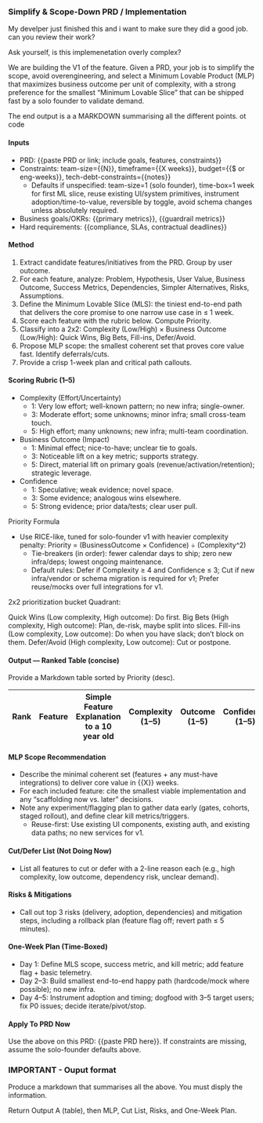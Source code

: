 ### Simplify & Scope-Down PRD / Implementation

My develper just finished this and i want to make sure they did a good job. can you review their work?

Ask yourself, is this implemenetation overly complex?

We are building the V1 of the feature. Given a PRD, your job is to simplify the scope, avoid overengineering, and select a Minimum Lovable Product (MLP) that maximizes business outcome per unit of complexity, with a strong preference for the smallest “Minimum Lovable Slice” that can be shipped fast by a solo founder to validate demand.

The end output is a a MARKDOWN summarising all the different points. ot code

#### Inputs

- PRD: {{paste PRD or link; include goals, features, constraints}}
- Constraints: team-size={{N}}, timeframe={{X weeks}}, budget={{$ or eng-weeks}}, tech-debt-constraints={{notes}}
  - Defaults if unspecified: team-size=1 (solo founder), time-box=1 week for first ML slice, reuse existing UI/system primitives, instrument adoption/time-to-value, reversible by toggle, avoid schema changes unless absolutely required.
- Business goals/OKRs: {{primary metrics}}, {{guardrail metrics}}
- Hard requirements: {{compliance, SLAs, contractual deadlines}}

#### Method

1. Extract candidate features/initiatives from the PRD. Group by user outcome.
2. For each feature, analyze: Problem, Hypothesis, User Value, Business Outcome, Success Metrics, Dependencies, Simpler Alternatives, Risks, Assumptions.
3. Define the Minimum Lovable Slice (MLS): the tiniest end-to-end path that delivers the core promise to one narrow use case in ≤ 1 week.
4. Score each feature with the rubric below. Compute Priority.
5. Classify into a 2x2: Complexity (Low/High) × Business Outcome (Low/High): Quick Wins, Big Bets, Fill-ins, Defer/Avoid.
6. Propose MLP scope: the smallest coherent set that proves core value fast. Identify deferrals/cuts.
7. Provide a crisp 1-week plan and critical path callouts.

#### Scoring Rubric (1–5)

- Complexity (Effort/Uncertainty)
  - 1: Very low effort; well-known pattern; no new infra; single-owner.
  - 3: Moderate effort; some unknowns; minor infra; small cross-team touch.
  - 5: High effort; many unknowns; new infra; multi-team coordination.
- Business Outcome (Impact)
  - 1: Minimal effect; nice-to-have; unclear tie to goals.
  - 3: Noticeable lift on a key metric; supports strategy.
  - 5: Direct, material lift on primary goals (revenue/activation/retention); strategic leverage.
- Confidence
  - 1: Speculative; weak evidence; novel space.
  - 3: Some evidence; analogous wins elsewhere.
  - 5: Strong evidence; prior data/tests; clear user pull.

Priority Formula

- Use RICE-like, tuned for solo-founder v1 with heavier complexity penalty:
  Priority = (BusinessOutcome × Confidence) ÷ (Complexity^2)
  - Tie-breakers (in order): fewer calendar days to ship; zero new infra/deps; lowest ongoing maintenance.
  - Default rules: Defer if Complexity ≥ 4 and Confidence ≤ 3; Cut if new infra/vendor or schema migration is required for v1; Prefer reuse/mocks over full integrations for v1.

2x2 prioritization bucket Quadrant:

Quick Wins (Low complexity, High outcome): Do first.
Big Bets (High complexity, High outcome): Plan, de-risk, maybe split into slices.
Fill-ins (Low complexity, Low outcome): Do when you have slack; don’t block on them.
Defer/Avoid (High complexity, Low outcome): Cut or postpone.

#### Output — Ranked Table (concise)

Provide a Markdown table sorted by Priority (desc).

| Rank | Feature | Simple Feature Explanation to a 10 year old | Complexity (1–5) | Outcome (1–5) | Confidence (1–5) | Priority | Quadrant | Rationale (1–2 lines) | Final decision (cut or keep) |
| ---- | ------- | ------------------------------------------- | ---------------- | ------------- | ---------------- | -------- | -------- | --------------------- | ---------------------------- |

#### MLP Scope Recommendation

- Describe the minimal coherent set (features + any must-have integrations) to deliver core value in {{X}} weeks.
- For each included feature: cite the smallest viable implementation and any “scaffolding now vs. later” decisions.
- Note any experiment/flagging plan to gather data early (gates, cohorts, staged rollout), and define clear kill metrics/triggers.
  - Reuse-first: Use existing UI components, existing auth, and existing data paths; no new services for v1.

#### Cut/Defer List (Not Doing Now)

- List all features to cut or defer with a 2-line reason each (e.g., high complexity, low outcome, dependency risk, unclear demand).

#### Risks & Mitigations

- Call out top 3 risks (delivery, adoption, dependencies) and mitigation steps, including a rollback plan (feature flag off; revert path ≤ 5 minutes).

#### One-Week Plan (Time-Boxed)

- Day 1: Define MLS scope, success metric, and kill metric; add feature flag + basic telemetry.
- Day 2–3: Build smallest end-to-end happy path (hardcode/mock where possible); no new infra.
- Day 4–5: Instrument adoption and timing; dogfood with 3–5 target users; fix P0 issues; decide iterate/pivot/stop.

#### Apply To PRD Now

Use the above on this PRD: {{paste PRD here}}. If constraints are missing, assume the solo-founder defaults above.

### IMPORTANT - Ouput format

Produce a markdown that summarises all the above. You must disply the information.

Return Output A (table), then MLP, Cut List, Risks, and One-Week Plan.
